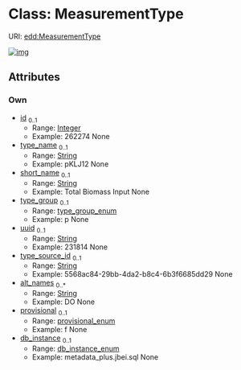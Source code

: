 
# Class: MeasurementType



URI: [edd:MeasurementType](https://w3id.org/eddMeasurementType)


[![img](https://yuml.me/diagram/nofunky;dir:TB/class/[MeasurementType&#124;id:integer%20%3F;type_name:string%20%3F;short_name:string%20%3F;type_group:type_group_enum%20%3F;uuid:string%20%3F;type_source_id:string%20%3F;alt_names:string%20*;provisional:provisional_enum%20%3F;db_instance:db_instance_enum%20%3F])](https://yuml.me/diagram/nofunky;dir:TB/class/[MeasurementType&#124;id:integer%20%3F;type_name:string%20%3F;short_name:string%20%3F;type_group:type_group_enum%20%3F;uuid:string%20%3F;type_source_id:string%20%3F;alt_names:string%20*;provisional:provisional_enum%20%3F;db_instance:db_instance_enum%20%3F])

## Attributes


### Own

 * [id](id.md)  <sub>0..1</sub>
     * Range: [Integer](types/Integer.md)
     * Example: 262274 None
 * [type_name](type_name.md)  <sub>0..1</sub>
     * Range: [String](types/String.md)
     * Example: pKLJ12 None
 * [short_name](short_name.md)  <sub>0..1</sub>
     * Range: [String](types/String.md)
     * Example: Total Biomass Input None
 * [type_group](type_group.md)  <sub>0..1</sub>
     * Range: [type_group_enum](type_group_enum.md)
     * Example: p None
 * [uuid](uuid.md)  <sub>0..1</sub>
     * Range: [String](types/String.md)
     * Example: 231814 None
 * [type_source_id](type_source_id.md)  <sub>0..1</sub>
     * Range: [String](types/String.md)
     * Example: 5568ac84-29bb-4da2-b8c4-6b3f6685dd29 None
 * [alt_names](alt_names.md)  <sub>0..\*</sub>
     * Range: [String](types/String.md)
     * Example: DO None
 * [provisional](provisional.md)  <sub>0..1</sub>
     * Range: [provisional_enum](provisional_enum.md)
     * Example: f None
 * [db_instance](db_instance.md)  <sub>0..1</sub>
     * Range: [db_instance_enum](db_instance_enum.md)
     * Example: metadata_plus.jbei.sql None
